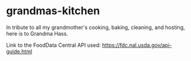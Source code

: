 # grandmas-kitchen
In tribute to all my grandmother's cooking, baking, cleaning, and hosting, here is to Grandma Hass.

Link to the FoodData Central API used: https://fdc.nal.usda.gov/api-guide.html
